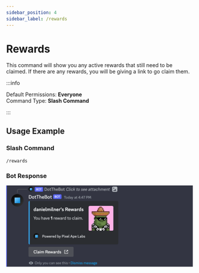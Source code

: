 ```yaml
---
sidebar_position: 4
sidebar_label: /rewards
---
```


# Rewards

This command will show you any active rewards that still need to be claimed. If there are any rewards, you will be giving a link to go claim them.

:::info

Default Permissions: **Everyone**  
Command Type: **Slash Command**

:::

## Usage Example

### Slash Command

```
/rewards
```

### Bot Response

![Rewards Response](../../assets/rewards-response.png)

